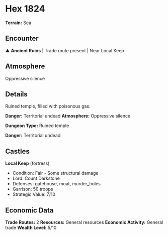 # Hex 1824

**Terrain:** Sea

## Encounter
▲ **Ancient Ruins** | Trade route present | Near Local Keep

## Atmosphere
Oppressive silence

## Details
Ruined temple, filled with poisonous gas.

**Danger:** Territorial undead
**Atmosphere:** Oppressive silence



**Dungeon Type:** Ruined temple

**Danger:** Territorial undead

## Castles
**Local Keep** (fortress)
- Condition: Fair - Some structural damage
- Lord: Count Darkstone
- Defenses: gatehouse, moat, murder_holes
- Garrison: 50 troops
- Strategic Value: 7/10

## Economic Data
**Trade Routes:** 2
**Resources:** General resources
**Economic Activity:** General trade
**Wealth Level:** 5/10
